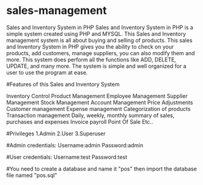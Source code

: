 # sales-management
Sales and Inventory System in PHP
Sales and Inventory System in PHP is a simple system created using PHP and MYSQL. This Sales and Inventory management system is all about buying and selling of products.
This sales and Inventory System in PHP gives you the ability to check on your products, add customers, manage suppliers, you can also modify them and more.
This system does perform all the functions like ADD, DELETE, UPDATE, and many more. The system is simple and well organized for a user to use the program at ease.

#Features of this Sales and Inventory System

Inventory Control
Product Management
Employee Management
Supplier Management
Stock Management
Account Management
Price Adjustments
Customer management
Expense management
Categorization of products
Transaction management
Daily, weekly, monthly summary of sales, purchases and expenses
Invoice 
payroll
Point Of Sale
Etc..

#Privileges
1.Admin
2.User
3.Superuser 

#Admin credentials:
Username:admin
Password:admin

#User credentials:
Username:test
Password:test

#You need to create a database and name it "pos" then import the database file named "pos.sql"


